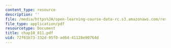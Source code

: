 ```yaml
---
content_type: resource
description: ''
file: /media/https%3A/open-learning-course-data-rc.s3.amazonaws.com/res-6-001-continuum-electromechanics-spring-2009/72f61b73332d95f0ad6441128e90764d_chap10_811.pdf
file_type: application/pdf
resourcetype: Document
title: chap10_811.pdf
uid: 72f61b73-332d-95f0-ad64-41128e90764d
---
```

